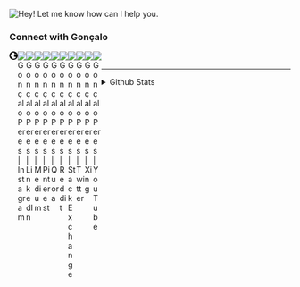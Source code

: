 ![Hey! Let me know how can I help you.](https://github.com/goncaloperes/GoncaloPeres/blob/master/GitHub_Intro.gif)

### Connect with Gonçalo

[<img align="left" alt="goncaloperes.com" width="15px" src="https://raw.githubusercontent.com/iconic/open-iconic/master/svg/globe.svg" />][Website]
[<img align="left" alt="Gonçalo Peres | Instagram" width="15px" src="https://cdn.jsdelivr.net/npm/simple-icons@v4.1.0/icons/instagram.svg" />][Instagram]
[<img align="left" alt="Gonçalo Peres | LinkedIn" width="15px" src="https://cdn.jsdelivr.net/npm/simple-icons@v4.1.0/icons/linkedin.svg" />][Linkedin]
[<img align="left" alt="Gonçalo Peres | Medium" width="15px" src="https://cdn.jsdelivr.net/npm/simple-icons@v4.1.0/icons/medium.svg" />][Medium]
[<img align="left" alt="Gonçalo Peres | Pinterest" width="15px" src="https://cdn.jsdelivr.net/npm/simple-icons@v4.1.0/icons/pinterest.svg" />][Pinterest]
[<img align="left" alt="Gonçalo Peres | Quora" width="15px" src="https://cdn.jsdelivr.net/npm/simple-icons@v4.1.0/icons/quora.svg" />][Quora]
[<img align="left" alt="Gonçalo Peres | Reddit" width="15px" src="https://cdn.jsdelivr.net/npm/simple-icons@v4.1.0/icons/reddit.svg" />][Reddit]
[<img align="left" alt="Gonçalo Peres | StackExchange" width="15px" src="https://cdn.jsdelivr.net/npm/simple-icons@v4.1.0/icons/stackexchange.svg" />][StackExchange]
[<img align="left" alt="Gonçalo Peres | Twitter" width="15px" src="https://cdn.jsdelivr.net/npm/simple-icons@v4.1.0/icons/twitter.svg" />][Twitter]
[<img align="left" alt="Gonçalo Peres | Xing" width="15px" src="https://cdn.jsdelivr.net/npm/simple-icons@v4.1.0/icons/xing.svg" />][Xing]
[<img align="left" alt="Gonçalo Peres | YouTube" width="15px" src="https://cdn.jsdelivr.net/npm/simple-icons@v4.1.0/icons/youtube.svg" />][Youtube]

<br />

----

<details>
	<summary>Github Stats</summary>
	<img align="center" alt="Gonçalo Peres's Github Stats" src="https://github-readme-stats.vercel.app/api/?username=goncaloperes&show_icons=true&hide_border=true&theme=graywhite" alt="Gonçalo Peres | Github Stats"/>
</details>


[Facebook]: https://facebook.com/goncalomperes
[Instagram]: https://www.instagram.com/goncaloperes/
[Linkedin]: https://www.linkedin.com/in/goncaloperes
[Medium]: https://medium.com/@goncaloperes
[Pinterest]: https://www.pinterest.pt/goncalomperes/
[Quora]: https://www.quora.com/profile/Goncalo-Peres
[Reddit]: https://www.reddit.com/user/goncaloperes
[StackExchange]: https://stackexchange.com/users/9572673/gon%c3%a7alo-peres-%e9%be%9a%e7%87%bf%e7%a6%84
[Twitter]: https://twitter.com/GoncaloMPeres
[Website]: https://goncaloperes.com
[xing]: https://www.xing.com/profile/Goncalo_Peres-
[YouTube]: https://www.youtube.com/channel/UCW1ww3EmQiTA-u6dlNR13SQ?view_as=subscriber
